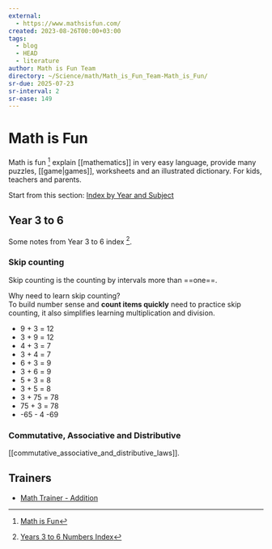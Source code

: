 ```yaml
---
external:
  - https://www.mathsisfun.com/
created: 2023-08-26T00:00+03:00
tags:
  - blog
  - HEAD
  - literature
author: Math is Fun Team
directory: ~/Science/math/Math_is_Fun_Team-Math_is_Fun/
sr-due: 2025-07-23
sr-interval: 2
sr-ease: 149
---
```


# Math is Fun

Math is fun [^1] explain [[mathematics]] in very easy language, provide many puzzles, [[game|games]], worksheets and an illustrated dictionary. For kids, teachers and parents.

Start from this section: [Index by Year and Subject](https://www.mathsisfun.com/links/index.html)

## Year 3 to 6

Some notes from Year 3 to 6 index [^2].

### Skip counting

Skip counting is the counting by intervals more than ==one==. <!--SR:!2025-02-12,2,210-->

Why need to learn skip counting?
<br class="f">
To build number sense and **count items quickly** need to practice skip counting, it also simplifies learning multiplication and division. <!--SR:!2025-02-11,1,190-->

- 9 + 3 = <wbr class="f">12 <!--SR:!2025-02-11,1,190-->
- 3 + 9 = <wbr class="f">12 <!--SR:!2025-02-11,1,190-->
- 4 + 3 = <wbr class="f">7 <!--SR:!2025-02-12,2,210-->
- 3 + 4 = <wbr class="f">7 <!--SR:!2025-02-12,2,210-->
- 6 + 3 = <wbr class="f">9 <!--SR:!2025-02-12,2,210-->
- 3 + 6 = <wbr class="f">9 <!--SR:!2025-02-12,2,210-->
- 5 + 3 = <wbr class="f">8 <!--SR:!2025-02-12,2,210-->
- 3 + 5 = <wbr class="f">8 <!--SR:!2025-02-12,2,210-->
- 3 + 75 = <wbr class="f">78 <!--SR:!2025-02-12,2,210-->
- 75 + 3 = <wbr class="f">78 <!--SR:!2025-02-12,2,210-->
- -65 - 4 <wbr class="f"> -69

### Commutative, Associative and Distributive

[[commutative_associative_and_distributive_laws]].

## Trainers

- [Math Trainer - Addition](https://www.mathsisfun.com/numbers/math-trainer-addition.html)

[^1]: [Math is Fun](https://www.mathsisfun.com/)

[^2]: [Years 3 to 6 Numbers Index](https://www.mathsisfun.com/links/b-3to6-numbers.html)

